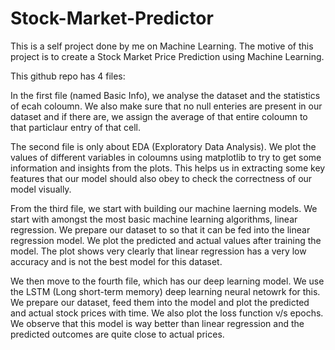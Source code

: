 # Stock-Market-Predictor
This is a self project done by me on Machine Learning.
The motive of this project is to create a Stock Market Price Prediction using Machine Learning.

This github repo has 4 files:

In the first file (named Basic Info), we analyse the dataset and the statistics of ecah coloumn. We also make sure that no null enteries are present in our dataset and if there are, we assign the average of that entire coloumn to that particlaur entry of that cell.

The second file is only about EDA (Exploratory Data Analysis). We plot the values of different variables in coloumns using matplotlib to try to get some information and insights from the plots. This helps us in extracting some key features that our model should also obey to check the correctness of our model visually.

From the third file, we start with building our machine laerning models. We start with amongst the most basic machine learning algorithms, linear regression. We prepare our dataset to so that it can be fed into the linear regression model. We plot the predicted and actual values after training the model. The plot shows very clearly that linear regression has a very low accuracy and is not the best model for this dataset.

We then move to the fourth file, which has our deep learning model. We use the LSTM (Long short-term memory) deep learning neural netowrk for this. We prepare our dataset, feed them into the model and plot the predicted and actual stock prices with time. We also plot the loss function v/s epochs. We observe that this model is way better than linear regression and the predicted outcomes are quite close to actual prices.
